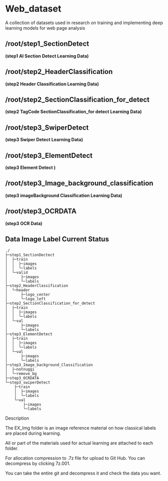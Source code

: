 # Web_dataset
A collection of datasets used in research on training and implementing deep learning models for web page analysis

## /root/step1_SectionDetect
**(step1 AI Section Detect Learning Data)**

## /root/step2_HeaderClassification
**(step2 Header Classification Learning Data)**

## /root/step2_SectionClassification_for_detect
**(step2 TagCode SectionClassification_for detect Learning Data)**

## /root/step3_SwiperDetect
**(step3 Swiper Detect Learning Data)**

## /root/step3_ElementDetect
**(step3 Element Detect )**

## /root/step3_Image_background_classification
**(step3 imageBackground Classification Learning Data)**

## /root/step3_OCRDATA
**(step3 OCR Data)**

## Data Image Label Current Status


```
./
├─step1_SectionDectect
│  ├─train
│  │  ├─images
│  │  └─labels
│  └─valid
│      ├─images
│      └─labels
├─step2_HeaderClassification
│  └─header
│      ├─logo_center
│      └─logo_left
├─step2_SectionClassification_for_detect
│  ├─train
│  │  ├─images
│  │  └─labels
│  └─val
│      ├─images
│      └─labels
├─step3_ElementDetect
│  ├─train
│  │  ├─images
│  │  └─labels
│  └─val
│      ├─images
│      └─labels
├─step3_Image_background_Classification
│  ├─notnuggi
│  └─remove_bg
├─step3_OCRDATA
└─step3_swiperDetect
    ├─train
    │  ├─images
    │  └─labels
    └─val
        ├─images
        └─labels
```

Description

The EX_Img folder is an image reference material on how classical labels are placed during learning.

All or part of the materials used for actual learning are attached to each folder.

For allocation compression to .7z file for upload to Git Hub. You can decompress by clicking 7z.001.

You can take the entire git and decompress it and check the data you want.